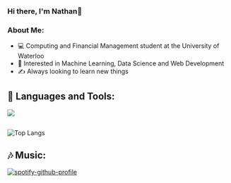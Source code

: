 ### Hi there, I'm Nathan👋

### About Me:
- 💻 Computing and Financial Management student at the University of Waterloo
- 🧠 Interested in Machine Learning, Data Science and Web Development
- ✍️ Always looking to learn new things

## 🧰 Languages and Tools:
<p align="left">
  <a href="https://skillicons.dev">
    <img src="https://skillicons.dev/icons?i=python,java,c,git,vim,gcp,react,js,html,css" />
  </a>
</p>

##
<!-- ![](https://visitor-badge.laobi.icu/badge?page_id=nathn101.nathn101) -->
![Top Langs](https://github-readme-stats.vercel.app/api/top-langs/?username=nathn101&theme=tokyonight&hide=css)

<!-- ![Nathan's GitHub stats](https://github-readme-stats.vercel.app/api?username=nathn101&show_icons=true&theme=radical&hide_rank=true) -->

## 🎶 Music:
[![spotify-github-profile](https://spotify-github-profile.vercel.app/api/view?uid=22i32facrqjg2lfp2ehn4bc7i&cover_image=true&theme=novatorem&show_offline=false&background_color=121212&interchange=false&bar_color=53b14f&bar_color_cover=false)](https://github.com/kittinan/spotify-github-profile)

<!--
**nathn101/nathn101** is a ✨ _special_ ✨ repository because its `README.md` (this file) appears on your GitHub profile.

Here are some ideas to get you started:

- 🔭 I’m currently working on ...
- 🌱 I’m currently learning ...
- 👯 I’m looking to collaborate on ...
- 🤔 I’m looking for help with ...
- 💬 Ask me about ...
- 📫 How to reach me: ...
- 😄 Pronouns: ...
- ⚡ Fun fact: ...
-->
